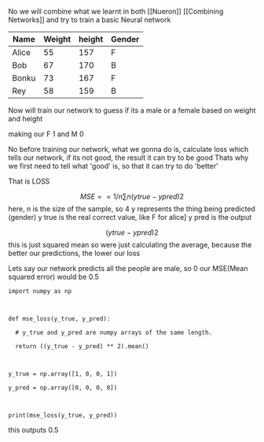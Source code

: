 No we will combine what we learnt in both [[Nueron]] [[Combining Networks]] and try to train a basic Neural network

| Name  | Weight | height | Gender |
| ----- | ------ | ------ | ------ |
| Alice | 55     | 157    | F      |
| Bob   | 67     | 170    | B      |
| Bonku | 73     | 167    | F      |
| Rey   | 58     | 159    | B      |
Now will train our network to guess if its a male or a female based on weight and height

making our F 1 and M 0

No before training our network, what we gonna do is, calculate loss
which tells our network, if its not good, the result
it can try to be good
Thats why we first need to tell what 'good' is, so that it can try to do 'better'

That is LOSS

$$
MSE==1/n∑n​(ytrue​−ypred​)2
$$
here,
n is the size of the sample, so 4
y represents the thing being predicted (gender)
y true is the real correct value, like F for alice]
y pred is the output 

$$
(ytrue​−ypred​)2
$$
 this is just squared mean
 so were just calculating the average, because the better our predictions, the lower our loss

Lets say our network predicts all the people are male, so 0
our MSE(Mean squared error) would be 0.5
```
import numpy as np

  

def mse_loss(y_true, y_pred):

  # y_true and y_pred are numpy arrays of the same length.

  return ((y_true - y_pred) ** 2).mean()

  

y_true = np.array([1, 0, 0, 1])

y_pred = np.array([0, 0, 0, 0])

  

print(mse_loss(y_true, y_pred))
```

this outputs 0.5